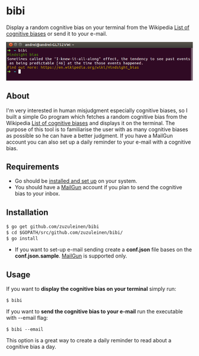 # bibi
Display a random cognitive bias on your terminal from the Wikipedia [List of cognitive biases](https://en.wikipedia.org/wiki/List_of_cognitive_biases) or send it to your e-mail.
<p align="center">
<img align="middle" src="demo.png" width="600" />
</p>


## About
I'm very interested in human misjudgment especially cognitive biases, so I built a simple Go program which fetches a random cognitive bias from the Wikipedia [List of cognitive biases](https://en.wikipedia.org/wiki/List_of_cognitive_biases) and displays it on the terminal. 
The purpose of this tool is to familiarise the user with as many cognitive biases as possible so he can have a better judgment. 
If you have a MailGun account you can also set up a daily reminder to your e-mail with a cognitive bias.

## Requirements

* Go should be [installed and set up](https://golang.org/doc/install) on your system.
* You should have a [MailGun](https://www.mailgun.com) account if you plan to send the cognitive bias to your inbox.

## Installation

```shell
$ go get github.com/zuzuleinen/bibi
$ cd $GOPATH/src/github.com/zuzuleinen/bibi/
$ go install
```

* If you want to set-up e-mail sending create a __conf.json__ file bases on the __conf.json.sample__. [MailGun](https://www.mailgun.com) is supported only.

## Usage

If you want to __display the cognitive bias on your terminal__ simply run:
```shell
$ bibi
```

If you want to __send the cognitive bias to your e-mail__ run the executable with --email flag:
```shell
$ bibi --email
```
This option is a great way to create a daily reminder to read about a cognitive bias a day.
